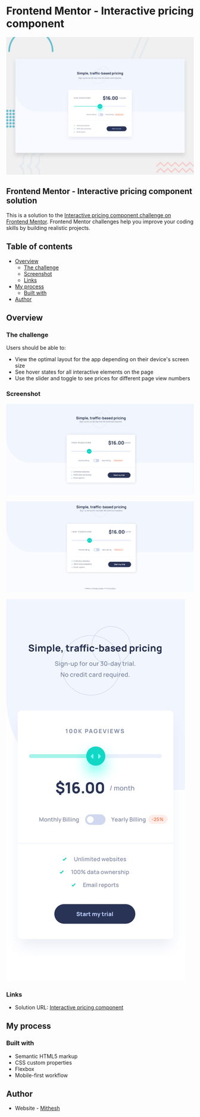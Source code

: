 # Frontend Mentor - Interactive pricing component

![Design preview for the Interactive pricing component coding challenge](./design/desktop-preview.jpg)

## Frontend Mentor - Interactive pricing component solution

This is a solution to the [Interactive pricing component challenge on Frontend Mentor](https://www.frontendmentor.io/challenges/interactive-pricing-component-t0m8PIyY8). Frontend Mentor challenges help you improve your coding skills by building realistic projects. 

## Table of contents

- [Overview](#overview)
  - [The challenge](#the-challenge)
  - [Screenshot](#screenshot)
  - [Links](#links)
- [My process](#my-process)
  - [Built with](#built-with)
- [Author](#author)


## Overview

### The challenge

Users should be able to:

- View the optimal layout for the app depending on their device's screen size
- See hover states for all interactive elements on the page
- Use the slider and toggle to see prices for different page view numbers

### Screenshot

![screenshots](https://github.com/Mithesh14/Interactive-pricing-component/blob/main/images/image1.jpg)

![screenshots](https://github.com/Mithesh14/Interactive-pricing-component/blob/main/images/image2.jpg)

![screenshots](https://github.com/Mithesh14/Interactive-pricing-component/blob/main/images/mobile-design.jpg)


### Links

- Solution URL: <a href="https://mithesh14.github.io/Interactive-pricing-component/">Interactive pricing component</a>

## My process

### Built with

- Semantic HTML5 markup
- CSS custom properties
- Flexbox
- Mobile-first workflow

## Author

- Website - [Mithesh](https://mithesh14.netlify.app/)


